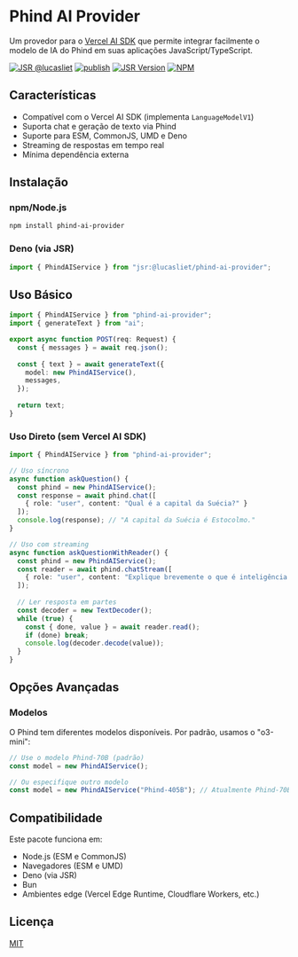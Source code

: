 # Phind AI Provider

Um provedor para o [Vercel AI SDK](https://sdk.vercel.ai/) que permite integrar facilmente o modelo de IA do Phind em suas aplicações JavaScript/TypeScript.

[![JSR @lucasliet](https://jsr.io/badges/@lucasliet)](https://jsr.io/@lucasliet)
[![publish](https://github.com/lucasliet/phind-ai-provider/actions/workflows/publish.yml/badge.svg)](https://github.com/lucasliet/phind-ai-provider/actions/workflows/publish.yml)
[![JSR Version](https://img.shields.io/jsr/v/%40lucasliet/phind-ai-provider)](https://jsr.io/@lucasliet/phind-ai-provider)
[![NPM](https://img.shields.io/npm/v/phind-ai-provider)](https://www.npmjs.com/package/phind-ai-provider)

## Características

- Compatível com o Vercel AI SDK (implementa `LanguageModelV1`)
- Suporta chat e geração de texto via Phind
- Suporte para ESM, CommonJS, UMD e Deno
- Streaming de respostas em tempo real
- Mínima dependência externa

## Instalação

### npm/Node.js

```bash
npm install phind-ai-provider
```

### Deno (via JSR)

```typescript
import { PhindAIService } from "jsr:@lucasliet/phind-ai-provider";
```

## Uso Básico

```typescript
import { PhindAIService } from "phind-ai-provider";
import { generateText } from "ai";

export async function POST(req: Request) {
  const { messages } = await req.json();
  
  const { text } = await generateText({
    model: new PhindAIService(),
    messages,
  });
  
  return text;
}
```

### Uso Direto (sem Vercel AI SDK)

```typescript
import { PhindAIService } from "phind-ai-provider";

// Uso síncrono
async function askQuestion() {
  const phind = new PhindAIService();
  const response = await phind.chat([
    { role: "user", content: "Qual é a capital da Suécia?" }
  ]);
  console.log(response); // "A capital da Suécia é Estocolmo."
}

// Uso com streaming
async function askQuestionWithReader() {
  const phind = new PhindAIService();
  const reader = await phind.chatStream([
    { role: "user", content: "Explique brevemente o que é inteligência artificial." }
  ]);
  
  // Ler resposta em partes
  const decoder = new TextDecoder();
  while (true) {
    const { done, value } = await reader.read();
    if (done) break;
    console.log(decoder.decode(value));
  }
}
```

## Opções Avançadas

### Modelos

O Phind tem diferentes modelos disponíveis. Por padrão, usamos o "o3-mini":

```typescript
// Use o modelo Phind-70B (padrão)
const model = new PhindAIService();

// Ou especifique outro modelo
const model = new PhindAIService("Phind-405B"); // Atualmente Phind-70B é o único modelo gratuito
```

## Compatibilidade

Este pacote funciona em:

- Node.js (ESM e CommonJS)
- Navegadores (ESM e UMD)
- Deno (via JSR)
- Bun
- Ambientes edge (Vercel Edge Runtime, Cloudflare Workers, etc.)

## Licença

[MIT](LICENSE)
